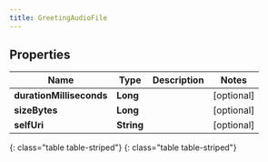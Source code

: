 ```yaml
---
title: GreetingAudioFile
---
```


## Properties

| Name | Type | Description | Notes |
| ------------ | ------------- | ------------- | ------------- |
| **durationMilliseconds** | **Long** |  |  [optional] |
| **sizeBytes** | **Long** |  |  [optional] |
| **selfUri** | **String** |  |  [optional] |
{: class="table table-striped"}
{: class="table table-striped"}


